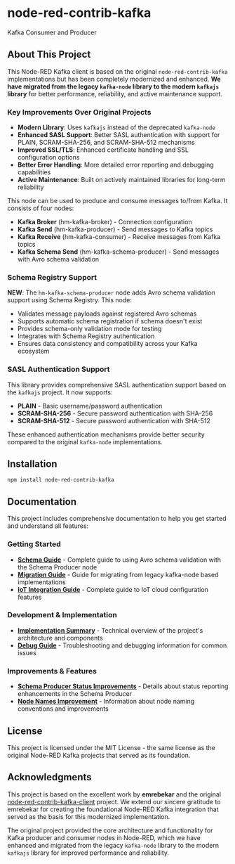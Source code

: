 # node-red-contrib-kafka

Kafka Consumer and Producer

## About This Project

This Node-RED Kafka client is based on the original `node-red-contrib-kafka` implementations but has been completely modernized and enhanced. **We have migrated from the legacy `kafka-node` library to the modern `kafkajs` library** for better performance, reliability, and active maintenance support.

### Key Improvements Over Original Projects

- **Modern Library**: Uses `kafkajs` instead of the deprecated `kafka-node`
- **Enhanced SASL Support**: Better SASL authentication with support for PLAIN, SCRAM-SHA-256, and SCRAM-SHA-512 mechanisms
- **Improved SSL/TLS**: Enhanced certificate handling and SSL configuration options
- **Better Error Handling**: More detailed error reporting and debugging capabilities
- **Active Maintenance**: Built on actively maintained libraries for long-term reliability

This node can be used to produce and consume messages to/from Kafka. It consists of four nodes:

- **Kafka Broker** (hm-kafka-broker) - Connection configuration
- **Kafka Send** (hm-kafka-producer) - Send messages to Kafka topics  
- **Kafka Receive** (hm-kafka-consumer) - Receive messages from Kafka topics
- **Kafka Schema Send** (hm-kafka-schema-producer) - Send messages with Avro schema validation

### Schema Registry Support

**NEW**: The `hm-kafka-schema-producer` node adds Avro schema validation support using  Schema Registry. This node:
- Validates message payloads against registered Avro schemas
- Supports automatic schema registration if schema doesn't exist
- Provides schema-only validation mode for testing
- Integrates with  Schema Registry authentication
- Ensures data consistency and compatibility across your Kafka ecosystem

### SASL Authentication Support

This library provides comprehensive SASL authentication support based on the `kafkajs` project. It now supports:
- **PLAIN** - Basic username/password authentication
- **SCRAM-SHA-256** - Secure password authentication with SHA-256
- **SCRAM-SHA-512** - Secure password authentication with SHA-512

These enhanced authentication mechanisms provide better security compared to the original `kafka-node` implementations.

## Installation
```
npm install node-red-contrib-kafka
```

## Documentation

This project includes comprehensive documentation to help you get started and understand all features:

### Getting Started
- **[Schema Guide](docs/SCHEMA_GUIDE.md)** - Complete guide to using Avro schema validation with the Schema Producer node
- **[Migration Guide](docs/MIGRATION_GUIDE.md)** - Guide for migrating from legacy kafka-node based implementations
- **[IoT Integration Guide](docs/IOT_INTEGRATION.md)** - Complete guide to IoT cloud configuration features

### Development & Implementation
- **[Implementation Summary](docs/IMPLEMENTATION_SUMMARY.md)** - Technical overview of the project's architecture and components
- **[Debug Guide](docs/DEBUG_GUIDE.md)** - Troubleshooting and debugging information for common issues

### Improvements & Features
- **[Schema Producer Status Improvements](docs/SCHEMA_PRODUCER_STATUS_IMPROVEMENTS.md)** - Details about status reporting enhancements in the Schema Producer
- **[Node Names Improvement](docs/NODE_NAMES_IMPROVEMENT.md)** - Information about node naming conventions and improvements

## License

This project is licensed under the MIT License - the same license as the original Node-RED Kafka projects that served as its foundation.

## Acknowledgments

This project is based on the excellent work by **emrebekar** and the original [node-red-contrib-kafka-client](https://github.com/emrebekar/node-red-contrib-kafka-client) project. We extend our sincere gratitude to emrebekar for creating the foundational Node-RED Kafka integration that served as the basis for this modernized implementation.

The original project provided the core architecture and functionality for Kafka producer and consumer nodes in Node-RED, which we have enhanced and migrated from the legacy `kafka-node` library to the modern `kafkajs` library for improved performance and reliability.

